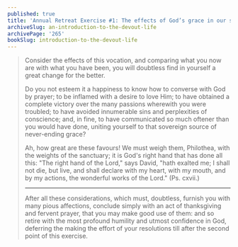 ```yaml
---
published: true
title: 'Annual Retreat Exercise #1: The effects of God’s grace in our souls should make us more grateful and loving of God'
archiveSlug: an-introduction-to-the-devout-life
archivePage: '265'
bookSlug: introduction-to-the-devout-life
---
```


> Consider the effects of this vocation, and comparing what you now are with what you have been, you will doubtless find in yourself a great change for the better.
>
> Do you not esteem it a happiness to know how to converse with God by prayer; to be inflamed with a desire to love Him; to have obtained a complete victory over the many passions wherewith you were troubled; to have avoided innumerable sins and perplexities of conscience; and, in fine, to have communicated so much oftener than you would have done, uniting yourself to that sovereign source of never-ending grace?
>
> Ah, how great are these favours! We must weigh them, Philothea, with the weights of the sanctuary; it is God's right hand that has done all this: "The right hand of the Lord," says David, "hath exalted me; I shall not die, but live, and shall declare with my heart, with my mouth, and by my actions, the wonderful works of the Lord." (Ps. cxvii.)
>
> ---
>
> After all these considerations, which must, doubtless, furnish you with many pious affections, conclude simply with an act of thanksgiving and fervent prayer, that you may make good use of them: and so retire with the most profound humility and utmost confidence in God, deferring the making the effort of your resolutions till after the second point of this exercise.
